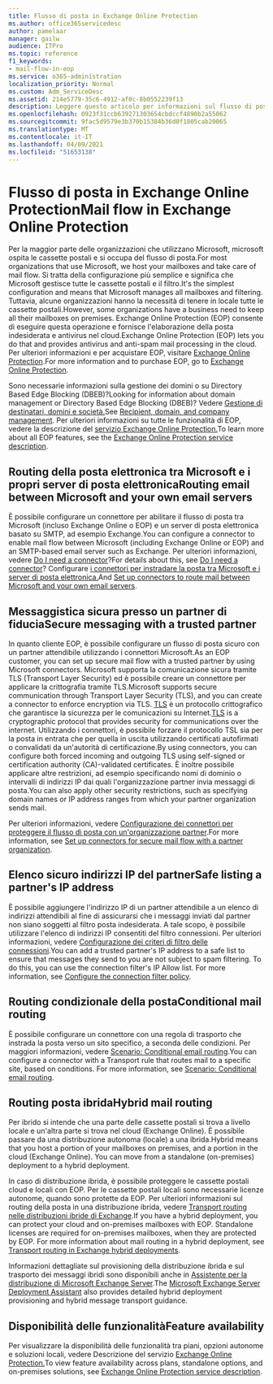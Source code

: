 ```yaml
---
title: Flusso di posta in Exchange Online Protection
ms.author: office365servicedesc
author: pamelaar
manager: gailw
audience: ITPro
ms.topic: reference
f1_keywords:
- mail-flow-in-eop
ms.service: o365-administration
localization_priority: Normal
ms.custom: Adm_ServiceDesc
ms.assetid: 214e5779-35c6-4912-af0c-8b0552239f13
description: Leggere questo articolo per informazioni sul flusso di posta in Microsoft Exchange Online Protection (EOP).
ms.openlocfilehash: 0923f31ccb639271303654cbdccf4890b2a55062
ms.sourcegitcommit: 9fac5d9579e3b370b15384b36d0f1805cab20065
ms.translationtype: MT
ms.contentlocale: it-IT
ms.lasthandoff: 04/09/2021
ms.locfileid: "51653138"
---
```

# <a name="mail-flow-in-exchange-online-protection"></a><span data-ttu-id="a27c0-103">Flusso di posta in Exchange Online Protection</span><span class="sxs-lookup"><span data-stu-id="a27c0-103">Mail flow in Exchange Online Protection</span></span>

<span data-ttu-id="a27c0-104">Per la maggior parte delle organizzazioni che utilizzano Microsoft, microsoft ospita le cassette postali e si occupa del flusso di posta.</span><span class="sxs-lookup"><span data-stu-id="a27c0-104">For most organizations that use Microsoft, we host your mailboxes and take care of mail flow.</span></span> <span data-ttu-id="a27c0-105">Si tratta della configurazione più semplice e significa che Microsoft gestisce tutte le cassette postali e il filtro.</span><span class="sxs-lookup"><span data-stu-id="a27c0-105">It's the simplest configuration and means that Microsoft manages all mailboxes and filtering.</span></span> <span data-ttu-id="a27c0-106">Tuttavia, alcune organizzazioni hanno la necessità di tenere in locale tutte le cassette postali.</span><span class="sxs-lookup"><span data-stu-id="a27c0-106">However, some organizations have a business need to keep all their mailboxes on premises.</span></span> <span data-ttu-id="a27c0-107">Exchange Online Protection (EOP) consente di eseguire questa operazione e fornisce l'elaborazione della posta indesiderata e antivirus nel cloud.</span><span class="sxs-lookup"><span data-stu-id="a27c0-107">Exchange Online Protection (EOP) lets you do that and provides antivirus and anti-spam mail processing in the cloud.</span></span> <span data-ttu-id="a27c0-108">Per ulteriori informazioni e per acquistare EOP, visitare [Exchange Online Protection](https://products.office.com/exchange/exchange-email-security-spam-protection).</span><span class="sxs-lookup"><span data-stu-id="a27c0-108">For more information and to purchase EOP, go to [Exchange Online Protection](https://products.office.com/exchange/exchange-email-security-spam-protection).</span></span>
  
<span data-ttu-id="a27c0-109">Sono necessarie informazioni sulla gestione dei domini o su Directory Based Edge Blocking (DBEB)?</span><span class="sxs-lookup"><span data-stu-id="a27c0-109">Looking for information about domain management or Directory Based Edge Blocking (DBEB)?</span></span> <span data-ttu-id="a27c0-110">Vedere [Gestione di destinatari, domini e società.](recipient-domain-and-company-management.md)</span><span class="sxs-lookup"><span data-stu-id="a27c0-110">See [Recipient, domain, and company management](recipient-domain-and-company-management.md).</span></span> <span data-ttu-id="a27c0-111">Per ulteriori informazioni su tutte le funzionalità di EOP, vedere la descrizione del [servizio Exchange Online Protection.](exchange-online-protection-service-description.md)</span><span class="sxs-lookup"><span data-stu-id="a27c0-111">To learn more about all EOP features, see the [Exchange Online Protection service description](exchange-online-protection-service-description.md).</span></span>
  
## <a name="routing-email-between-microsoft-and-your-own-email-servers"></a><span data-ttu-id="a27c0-112">Routing della posta elettronica tra Microsoft e i propri server di posta elettronica</span><span class="sxs-lookup"><span data-stu-id="a27c0-112">Routing email between Microsoft and your own email servers</span></span>

<span data-ttu-id="a27c0-113">È possibile configurare un connettore per abilitare il flusso di posta tra Microsoft (incluso Exchange Online o EOP) e un server di posta elettronica basato su SMTP, ad esempio Exchange.</span><span class="sxs-lookup"><span data-stu-id="a27c0-113">You can configure a connector to enable mail flow between Microsoft (including Exchange Online or EOP) and an SMTP-based email server such as Exchange.</span></span> <span data-ttu-id="a27c0-114">Per ulteriori informazioni, vedere [Do I need a connector](/exchange/mail-flow-best-practices/use-connectors-to-configure-mail-flow/do-i-need-to-create-a-connector)?</span><span class="sxs-lookup"><span data-stu-id="a27c0-114">For details about this, see [Do I need a connector](/exchange/mail-flow-best-practices/use-connectors-to-configure-mail-flow/do-i-need-to-create-a-connector)?</span></span> <span data-ttu-id="a27c0-115">Configurare [i connettori per instradare la posta tra Microsoft e i server di posta elettronica.](/exchange/mail-flow-best-practices/use-connectors-to-configure-mail-flow/set-up-connectors-to-route-mail)</span><span class="sxs-lookup"><span data-stu-id="a27c0-115">And [Set up connectors to route mail between Microsoft and your own email servers](/exchange/mail-flow-best-practices/use-connectors-to-configure-mail-flow/set-up-connectors-to-route-mail).</span></span>
  
## <a name="secure-messaging-with-a-trusted-partner"></a><span data-ttu-id="a27c0-116">Messaggistica sicura presso un partner di fiducia</span><span class="sxs-lookup"><span data-stu-id="a27c0-116">Secure messaging with a trusted partner</span></span>

<span data-ttu-id="a27c0-117">In quanto cliente EOP, è possibile configurare un flusso di posta sicuro con un partner attendibile utilizzando i connettori Microsoft.</span><span class="sxs-lookup"><span data-stu-id="a27c0-117">As an EOP customer, you can set up secure mail flow with a trusted partner by using Microsoft connectors.</span></span> <span data-ttu-id="a27c0-118">Microsoft supporta la comunicazione sicura tramite TLS (Transport Layer Security) ed è possibile creare un connettore per applicare la crittografia tramite TLS.</span><span class="sxs-lookup"><span data-stu-id="a27c0-118">Microsoft supports secure communication through Transport Layer Security (TLS), and you can create a connector to enforce encryption via TLS.</span></span> <span data-ttu-id="a27c0-119">[TLS](/microsoft-365/compliance/exchange-online-uses-tls-to-secure-email-connections) è un protocollo crittografico che garantisce la sicurezza per le comunicazioni su Internet.</span><span class="sxs-lookup"><span data-stu-id="a27c0-119">[TLS](/microsoft-365/compliance/exchange-online-uses-tls-to-secure-email-connections) is a cryptographic protocol that provides security for communications over the internet.</span></span> <span data-ttu-id="a27c0-120">Utilizzando i connettori, è possibile forzare il protocollo TSL sia per la posta in entrata che per quella in uscita utilizzando certificati autofirmati o convalidati da un'autorità di certificazione.</span><span class="sxs-lookup"><span data-stu-id="a27c0-120">By using connectors, you can configure both forced incoming and outgoing TLS using self-signed or certification authority (CA)-validated certificates.</span></span> <span data-ttu-id="a27c0-121">È inoltre possibile applicare altre restrizioni, ad esempio specificando nomi di dominio o intervalli di indirizzi IP dai quali l'organizzazione partner invia messaggi di posta.</span><span class="sxs-lookup"><span data-stu-id="a27c0-121">You can also apply other security restrictions, such as specifying domain names or IP address ranges from which your partner organization sends mail.</span></span> 
  
<span data-ttu-id="a27c0-122">Per ulteriori informazioni, vedere [Configurazione dei connettori per proteggere il flusso di posta con un'organizzazione partner](/exchange/mail-flow-best-practices/use-connectors-to-configure-mail-flow/set-up-connectors-for-secure-mail-flow-with-a-partner).</span><span class="sxs-lookup"><span data-stu-id="a27c0-122">For more information, see [Set up connectors for secure mail flow with a partner organization](/exchange/mail-flow-best-practices/use-connectors-to-configure-mail-flow/set-up-connectors-for-secure-mail-flow-with-a-partner).</span></span>
  
## <a name="safe-listing-a-partners-ip-address"></a><span data-ttu-id="a27c0-123">Elenco sicuro indirizzi IP del partner</span><span class="sxs-lookup"><span data-stu-id="a27c0-123">Safe listing a partner's IP address</span></span>

<span data-ttu-id="a27c0-p105">È possibile aggiungere l'indirizzo IP di un partner attendibile a un elenco di indirizzi attendibili al fine di assicurarsi che i messaggi inviati dal partner non siano soggetti al filtro posta indesiderata. A tale scopo, è possibile utilizzare l'elenco di indirizzi IP consentiti del filtro connessioni. Per ulteriori informazioni, vedere [Configurazione dei criteri di filtro delle connessioni](/microsoft-365/security/office-365-security/configure-the-connection-filter-policy).</span><span class="sxs-lookup"><span data-stu-id="a27c0-p105">You can add a trusted partner's IP address to a safe list to ensure that messages they send to you are not subject to spam filtering. To do this, you can use the connection filter's IP Allow list. For more information, see [Configure the connection filter policy](/microsoft-365/security/office-365-security/configure-the-connection-filter-policy).</span></span>
  
## <a name="conditional-mail-routing"></a><span data-ttu-id="a27c0-127">Routing condizionale della posta</span><span class="sxs-lookup"><span data-stu-id="a27c0-127">Conditional mail routing</span></span>

<span data-ttu-id="a27c0-p106">È possibile configurare un connettore con una regola di trasporto che instrada la posta verso un sito specifico, a seconda delle condizioni. Per maggiori informazioni, vedere [Scenario: Conditional email routing](/exchange/mail-flow-best-practices/use-connectors-to-configure-mail-flow/conditional-mail-routing).</span><span class="sxs-lookup"><span data-stu-id="a27c0-p106">You can configure a connector with a Transport rule that routes mail to a specific site, based on conditions. For more information, see [Scenario: Conditional email routing](/exchange/mail-flow-best-practices/use-connectors-to-configure-mail-flow/conditional-mail-routing).</span></span>
  
## <a name="hybrid-mail-routing"></a><span data-ttu-id="a27c0-130">Routing posta ibrida</span><span class="sxs-lookup"><span data-stu-id="a27c0-130">Hybrid mail routing</span></span>

<span data-ttu-id="a27c0-p107">Per ibrido si intende che una parte delle cassette postali si trova a livello locale e un'altra parte si trova nel cloud (Exchange Online). È possibile passare da una distribuzione autonoma (locale) a una ibrida.</span><span class="sxs-lookup"><span data-stu-id="a27c0-p107">Hybrid means that you host a portion of your mailboxes on premises, and a portion in the cloud (Exchange Online). You can move from a standalone (on-premises) deployment to a hybrid deployment.</span></span>
  
<span data-ttu-id="a27c0-p108">In caso di distribuzione ibrida, è possibile proteggere le cassette postali cloud e locali con EOP. Per le cassette postali locali sono necessarie licenze autonome, quando sono protette da EOP. Per ulteriori informazioni sul routing della posta in una distribuzione ibrida, vedere [Transport routing nelle distribuzioni ibride di Exchange](/exchange/transport-routing).</span><span class="sxs-lookup"><span data-stu-id="a27c0-p108">If you have a hybrid deployment, you can protect your cloud and on-premises mailboxes with EOP. Standalone licenses are required for on-premises mailboxes, when they are protected by EOP. For more information about mail routing in a hybrid deployment, see [Transport routing in Exchange hybrid deployments](/exchange/transport-routing).</span></span>
  
<span data-ttu-id="a27c0-136">Informazioni dettagliate sul provisioning della distribuzione ibrida e sul trasporto dei messaggi ibridi sono disponibili anche in [Assistente per la distribuzione di Microsoft Exchange Server](/exchange/exchange-deployment-assistant).</span><span class="sxs-lookup"><span data-stu-id="a27c0-136">The [Microsoft Exchange Server Deployment Assistant](/exchange/exchange-deployment-assistant) also provides detailed hybrid deployment provisioning and hybrid message transport guidance.</span></span> 
  
## <a name="feature-availability"></a><span data-ttu-id="a27c0-137">Disponibilità delle funzionalità</span><span class="sxs-lookup"><span data-stu-id="a27c0-137">Feature availability</span></span>

<span data-ttu-id="a27c0-138">Per visualizzare la disponibilità delle funzionalità tra piani, opzioni autonome e soluzioni locali, vedere Descrizione del servizio [Exchange Online Protection.](exchange-online-protection-service-description.md)</span><span class="sxs-lookup"><span data-stu-id="a27c0-138">To view feature availability across plans, standalone options, and on-premises solutions, see [Exchange Online Protection service description](exchange-online-protection-service-description.md).</span></span>